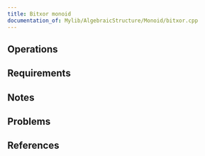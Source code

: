 ```yaml
---
title: Bitxor monoid
documentation_of: Mylib/AlgebraicStructure/Monoid/bitxor.cpp
---
```


## Operations

## Requirements

## Notes

## Problems

## References
